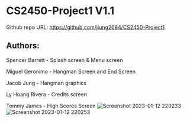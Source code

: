 # CS2450-Project1 V1.1
Github repo URL: https://github.com/jjung2684/CS2450-Project1

## Authors:
Spencer Barrett -  Splash screen & Menu screen

Miguel Geronimo - Hangman Screen and End Screen

Jacob Jung - Hangman graphics

Ly Hoang Rivera - Credits screen

Tommy James - High Scores Screen
![Screenshot 2023-01-12 220233](https://user-images.githubusercontent.com/89826196/212251433-88aec574-a6de-45b6-b51d-4fcd337fac24.png)
![Screenshot 2023-01-12 220253](https://user-images.githubusercontent.com/89826196/212251568-28ce7a45-fbeb-42b7-b565-43518344980b.png)
